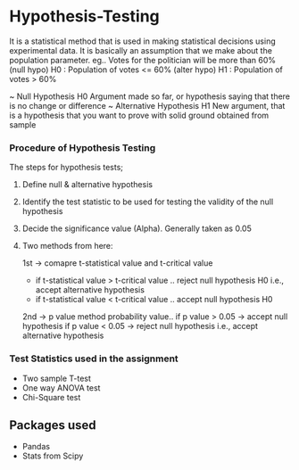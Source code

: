 # Hypothesis-Testing

It is a statistical method that is used in making statistical decisions using experimental data. It is basically an assumption that we make about the population parameter.
eg.. Votes for the politician will be more than 60%
    (null hypo) H0 : Population of votes <= 60%
    (alter hypo) H1 : Population of votes > 60%
    
~ Null Hypothesis H0
    Argument made so far, or hypothesis saying that there is no change or difference
~ Alternative Hypothesis H1
    New argument, that is a hypothesis that you want to prove with solid ground obtained from sample
    
### Procedure of Hypothesis Testing
The steps for hypothesis tests;
1. Define null & alternative hypothesis
2. Identify the test statistic to be used for testing the validity of the null hypothesis
3. Decide the significance value (Alpha). Generally taken as 0.05
4. Two methods from here:

    1st
    -> comapre t-statistical value and t-critical value
    - if t-statistical value > t-critical value .. reject null hypothesis H0 i.e., accept alternative hypothesis
    - if t-statistical value < t-critical value .. accept null hypothesis H0

    2nd
    -> p value method
       probability value.. 
       if p value > 0.05 -> accept null hypothesis
       if p value < 0.05 -> reject null hypothesis i.e., accept alternative hypothesis
    
    
### Test Statistics used in the assignment
  - Two sample T-test
  - One way ANOVA test
  - Chi-Square test

## Packages used
- Pandas
- Stats from Scipy
